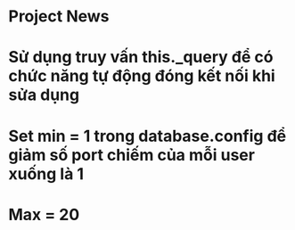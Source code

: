 # Project News
# Sử dụng truy vấn this._query để có chức năng tự động đóng kết nối khi sửa dụng
# Set min = 1 trong database.config để giảm số port chiếm của mỗi user xuống là 1
# Max = 20